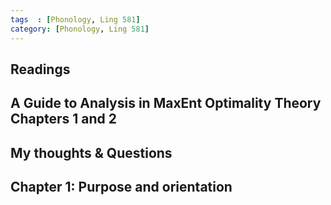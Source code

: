 ```yaml
---
tags  : [Phonology, Ling 581]
category: [Phonology, Ling 581]
---
```


## Readings

## A Guide to Analysis in MaxEnt Optimality Theory Chapters 1 and 2

## My thoughts & Questions

## Chapter 1: Purpose and orientation


